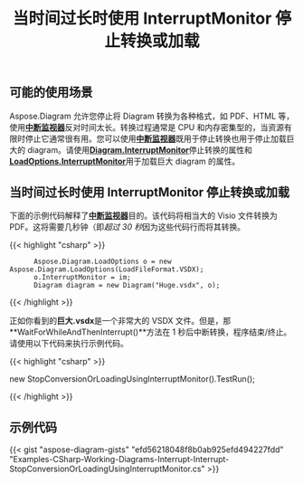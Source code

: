 ﻿---
title: 当时间过长时使用 InterruptMonitor 停止转换或加载
type: docs
weight: 30
url: /zh/net/stop-conversion-or-loading-using-interruptmonitor-when-it-is-taking-too-long/
description: 本节介绍如何使用 Aspose.Diagram 停止转换或加载。
---
## **可能的使用场景**

Aspose.Diagram 允许您停止将 Diagram 转换为各种格式，如 PDF、HTML 等，使用[**中断监视器**](https://reference.aspose.com/diagram/net/aspose.diagram/interruptmonitor)反对时间太长。转换过程通常是 CPU 和内存密集型的，当资源有限时停止它通常很有用。您可以使用[**中断监视器**](https://reference.aspose.com/diagram/net/aspose.diagram/interruptmonitor)既用于停止转换也用于停止加载巨大的 diagram。请使用[**Diagram.InterruptMonitor**](https://reference.aspose.com/diagram/net/aspose.diagram/diagram/properties/interruptmonitor)停止转换的属性和[**LoadOptions.InterruptMonitor**](https://reference.aspose.com/diagram/net/aspose.diagram/loadoptions/properties/interruptmonitor)用于加载巨大 diagram 的属性。

## **当时间过长时使用 InterruptMonitor 停止转换或加载**

下面的示例代码解释了[**中断监视器**](https://reference.aspose.com/diagram/net/aspose.diagram/interruptmonitor)目的。该代码将相当大的 Visio 文件转换为 PDF。这将需要几秒钟（即*超过 30 秒*因为这些代码行而将其转换。

{{< highlight "csharp" >}}

	      Aspose.Diagram.LoadOptions o = new Aspose.Diagram.LoadOptions(LoadFileFormat.VSDX);
	      o.InterruptMonitor = im;
	      Diagram diagram = new Diagram("Huge.vsdx", o);

{{< /highlight >}}

正如你看到的**巨大.vsdx**是一个非常大的 VSDX 文件。但是，那**WaitForWhileAndThenInterrupt()**方法在 1 秒后中断转换，程序结束/终止。请使用以下代码来执行示例代码。

{{< highlight "csharp" >}}

 new StopConversionOrLoadingUsingInterruptMonitor().TestRun();

{{< /highlight >}}

## **示例代码**
{{< gist "aspose-diagram-gists" "efd56218048f8b0ab925efd494227fdd" "Examples-CSharp-Working-Diagrams-Interrupt-Interrupt-StopConversionOrLoadingUsingInterruptMonitor.cs" >}}
